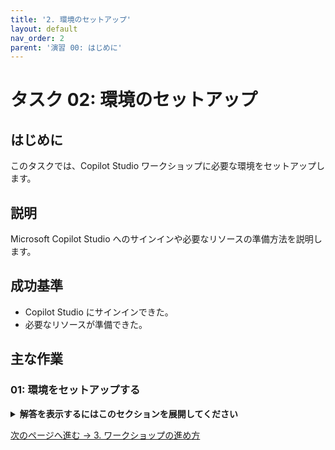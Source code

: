 ```yaml
---
title: '2. 環境のセットアップ'
layout: default
nav_order: 2
parent: '演習 00: はじめに'
---
```


# タスク 02: 環境のセットアップ

## はじめに

このタスクでは、Copilot Studio ワークショップに必要な環境をセットアップします。

## 説明

Microsoft Copilot Studio へのサインインや必要なリソースの準備方法を説明します。

## 成功基準

- Copilot Studio にサインインできた。
- 必要なリソースが準備できた。

## 主な作業

### 01: 環境をセットアップする

<details markdown="block">
  <summary><strong>解答を表示するにはこのセクションを展開してください</strong></summary>

1. Microsoft Copilot Studio にアクセスし、サインインします。

1. ワークショップで使用するリソースを準備します。

</details>

[次のページへ進む → 3. ワークショップの進め方](0003.md)
